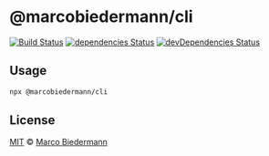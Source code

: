 # @marcobiedermann/cli

[![Build Status](https://travis-ci.com/marcobiedermann/cli.svg)](https://travis-ci.com/marcobiedermann/cli)
[![dependencies Status](https://david-dm.org/marcobiedermann/cli/status.svg)](https://david-dm.org/marcobiedermann/cli)
[![devDependencies Status](https://david-dm.org/marcobiedermann/cli/dev-status.svg)](https://david-dm.org/marcobiedermann/cli?type=dev)

## Usage

```sh
npx @marcobiedermann/cli
```

## License

[MIT](LICENSE) © [Marco Biedermann](https://github.com/marcobiedermann)
